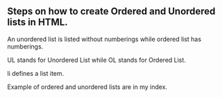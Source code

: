 ## Steps on how to create Ordered and Unordered lists in HTML.

An unordered list is listed without numberings
while ordered list has numberings.

UL stands for Unordered List while OL stands for Ordered List.

li defines a list item.

Example of ordered and unordered lists are in my index.

